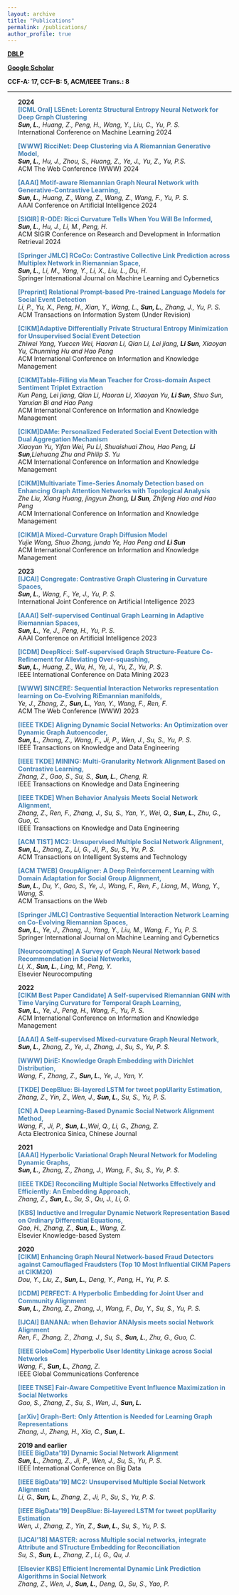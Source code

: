 ```yaml
---
layout: archive
title: "Publications"
permalink: /publications/
author_profile: true
---
```

**[DBLP](https://dblp.org/pid/57/2405-8.html)**

**[Google Scholar](https://scholar.google.com.hk/citations?user=df8FxPAAAAAJ)**

**CCF-A: 17, CCF-B: 5, ACM/IEEE Trans.: 8**

----

<tr>
<td style="text-align: left;border: none;">
        <!--右侧内容-->
        <ul style="list-style-type: none;">
            <li><strong>2024</strong></li>
            <span style="color:rgb(70,130,180); font-weight:bold;"><li><strong>[ICML Oral]</strong>  LSEnet: Lorentz Structural Entropy Neural Network for Deep Graph Clustering</li></span>
            <li><em><strong>Sun, L.</strong>, Huang, Z., Peng, H., Wang, Y., Liu, C., Yu, P. S.</em></li>
            <li>International Conference on Machine Learning 2024</li>
        </ul>
</td>
</tr>
<tr>
    <td style="text-align: left;border: none;">
        <ul style="list-style-type: none;">
            <span style="color:rgb(70,130,180); font-weight:bold;"><li><strong>[WWW]</strong>  RicciNet: Deep Clustering via A Riemannian Generative Model,</li></span>
            <li><em><strong>Sun, L.</strong>, Hu, J., Zhou, S., Huang, Z., Ye, J., Yu, Z., Yu, P.S.</em></li>
            <li>ACM The Web Conference (WWW) 2024</li>
        </ul>
    </td>
</tr>
<tr>
    <td style="text-align: left;border: none;">
        <ul style="list-style-type: none;">
            <span style="color:rgb(70,130,180); font-weight:bold;"><li><strong>[AAAI]</strong>  Motif-aware Riemannian Graph Neural Network with Generative-Contrastive Learning,</li></span>
            <li><em><strong>Sun, L.</strong>, Huang, Z., Wang, Z., Wang, Z., Wang, F., Yu, P. S.</em></li>
            <li>AAAI Conference on Artificial Intelligence 2024</li>
        </ul>
    </td>
</tr>
<tr>
    <td style="text-align: left;border: none;">
        <ul style="list-style-type: none;">
            <span style="color:rgb(70,130,180); font-weight:bold;"><li><strong>[SIGIR]</strong>  R-ODE: Ricci Curvature Tells When You Will Be Informed,</li></span>
            <li><em><strong>Sun, L.</strong>, Hu, J., Li, M., Peng, H.</em></li>
            <li>ACM SIGIR Conference on Research and Development in Information Retrieval 2024</li>
        </ul>
    </td>
</tr>
<tr>
    <td style="text-align: left;border: none;">
        <ul style="list-style-type: none;">
            <span style="color:rgb(70,130,180); font-weight:bold;"><li><strong>[Springer JMLC]</strong>  RCoCo: Contrastive Collective Link Prediction across Multiplex Network in Riemannian Space,</li></span>
            <li><em><strong>Sun, L.</strong>, Li, M., Yang, Y., Li, X., Liu, L., Du, H.</em></li>
            <li>Springer International Journal on Machine Learning and Cybernetics</li>
        </ul>
    </td>
</tr>
<tr>
    <td style="text-align: left;border: none;">
        <ul style="list-style-type: none;">
            <span style="color:rgb(70,130,180); font-weight:bold;"><li><strong>[Preprint]</strong>  Relational Prompt-based Pre-trained Language Models for Social Event Detection</li></span>
            <li><em>Li, P., Yu, X., Peng, H., Xian, Y., Wang, L., <strong>Sun, L.</strong>, Zhang, J., Yu, P. S.</em></li>
            <li>ACM Transactions on Information System (Under Revision)</li>
        </ul>
    </td>
</tr>
<tr>
    <td style="text-align: left;border: none;">
        <ul style="list-style-type: none;">
            <span style="color:rgb(70,130,180); font-weight:bold;"><li><strong>[CIKM]</strong>Adaptive Differentially Private Structural Entropy Minimization for Unsupervised Social Event Detection</li></span>
            <li><em>Zhiwei Yang, Yuecen Wei, Haoran Li, Qian Li, Lei jiang, <strong>Li Sun</strong>, Xiaoyan Yu, Chunming Hu and Hao Peng</em></li>
            <li>ACM International Conference on Information and Knowledge Management</li>
        </ul>
    </td>
</tr>
<tr>
    <td style="text-align: left;border: none;">
        <ul style="list-style-type: none;">
            <span style="color:rgb(70,130,180); font-weight:bold;"><li><strong>[CIKM]</strong>Table-Filling via Mean Teacher for Cross-domain Aspect Sentiment Triplet Extraction</li></span>
            <li><em>Kun Peng, Lei jiang, Qian Li, Haoran Li, Xiaoyan Yu, <strong>Li Sun</strong>, Shuo Sun, Yanxian Bi and Hao Peng</em></li>
            <li>ACM International Conference on Information and Knowledge Management</li>
        </ul>
    </td>
</tr>
<tr>
    <td style="text-align: left;border: none;">
        <ul style="list-style-type: none;">
            <span style="color:rgb(70,130,180); font-weight:bold;"><li><strong>[CIKM]</strong>DAMe: Personalized Federated Social Event Detection with Dual Aggregation Mechanism</li></span>
            <li><em>Xiaoyan Yu, Yifan Wei, Pu Li, Shuaishuai Zhou, Hao Peng, <strong>Li Sun</strong>,Liehuang Zhu and Philip S. Yu</em></li>
            <li>ACM International Conference on Information and Knowledge Management</li>
        </ul>
    </td>
</tr>
<tr>
    <td style="text-align: left;border: none;">
        <ul style="list-style-type: none;">
            <span style="color:rgb(70,130,180); font-weight:bold;"><li><strong>[CIKM]</strong>Multivariate Time-Series Anomaly Detection based on Enhancing Graph Attention Networks with Topological Analysis</li></span>
            <li><em>Zhe Liu, Xiang Huang, jingyun Zhang, <strong>Li Sun</strong>, Zhifeng Hao and Hao Peng</em></li>
            <li>ACM International Conference on Information and Knowledge Management</li>
        </ul>
    </td>
</tr>
<tr>
    <td style="text-align: left;border: none;">
        <ul style="list-style-type: none;">
            <span style="color:rgb(70,130,180); font-weight:bold;"><li><strong>[CIKM]</strong>A Mixed-Curvature Graph Diffusion Model</li></span>
            <li><em>Yujie Wang, Shuo Zhang, junda Ye, Hao Peng and <strong>Li Sun</strong></em></li>
            <li>ACM International Conference on Information and Knowledge Management</li>
        </ul>
    </td>
</tr>
<tr>
    <td style="text-align: left;border: none;">
        <ul style="list-style-type: none;">
            <li><strong>2023</strong></li>
            <span style="color:rgb(70,130,180); font-weight:bold;"><li><strong>[IJCAI]</strong>  Congregate: Contrastive Graph Clustering in Curvature Spaces,</li></span>
            <li><em><strong>Sun, L.</strong>, Wang, F., Ye, J., Yu, P. S.</em></li>
            <li>International Joint Conference on Artificial Intelligence 2023</li>
        </ul>
    </td>
</tr>
<tr>
    <td style="text-align: left;border: none;">
        <ul style="list-style-type: none;">
            <span style="color:rgb(70,130,180); font-weight:bold;"><li><strong>[AAAI]</strong>  Self-supervised Continual Graph Learning in Adaptive Riemannian Spaces,</li></span>
            <li><em><strong>Sun, L.</strong>, Ye, J., Peng, H., Yu, P. S.</em></li>
            <li>AAAI Conference on Artificial Intelligence 2023</li>
        </ul>
    </td>
</tr>
<tr>
    <td style="text-align: left;border: none;">
        <ul style="list-style-type: none;">
            <span style="color:rgb(70,130,180); font-weight:bold;"><li><strong>[ICDM]</strong>  DeepRicci: Self-supervised Graph Structure-Feature Co-Refinement for Alleviating Over-squashing,</li></span>
            <li><em><strong>Sun, L.</strong>, Huang, Z., Wu, H., Ye, J., Yu, Z., Yu, P. S.</em></li>
            <li>IEEE International Conference on Data Mining 2023</li>
        </ul>
    </td>
</tr>
<tr>
    <td style="text-align: left;border: none;">
        <ul style="list-style-type: none;">
            <span style="color:rgb(70,130,180); font-weight:bold;"><li><strong>[WWW]</strong>  SINCERE: Sequential Interaction Networks representation learning on Co-Evolving RiEmannian manifolds,</li></span>
            <li><em>Ye, J., Zhang, Z., <strong>Sun, L.</strong>, Yan, Y., Wang, F., Ren, F.</em></li>
            <li>ACM The Web Conference (WWW) 2023</li>
        </ul>
    </td>
</tr>
<tr>
    <td style="text-align: left;border: none;">
        <ul style="list-style-type: none;">
            <span style="color:rgb(70,130,180); font-weight:bold;"><li><strong>[IEEE TKDE]</strong>  Aligning Dynamic Social Networks: An Optimization over Dynamic Graph Autoencoder,</li></span>
            <li><em><strong>Sun, L.</strong>, Zhang, Z., Wang, F., Ji, P., Wen, J., Su, S., Yu, P. S.</em></li>
            <li>IEEE Transactions on Knowledge and Data Engineering</li>
        </ul>
    </td>
</tr>
<tr>
    <td style="text-align: left;border: none;">
        <ul style="list-style-type: none;">
            <span style="color:rgb(70,130,180); font-weight:bold;"><li><strong>[IEEE TKDE]</strong>  MINING: Multi-Granularity Network Alignment Based on Contrastive Learning,</li></span>
            <li><em>Zhang, Z., Gao, S., Su, S., <strong>Sun, L.</strong>, Cheng, R.</em></li>
            <li>IEEE Transactions on Knowledge and Data Engineering</li>
        </ul>
    </td>
</tr>
<tr>
    <td style="text-align: left;border: none;">
        <ul style="list-style-type: none;">
            <span style="color:rgb(70,130,180); font-weight:bold;"><li><strong>[IEEE TKDE]</strong>  When Behavior Analysis Meets Social Network Alignment,</li></span>
            <li><em>Zhang, Z., Ren, F., Zhang, J., Su, S., Yan, Y., Wei, Q., <strong>Sun, L.</strong>, Zhu, G., Guo, C.</em></li>
            <li>IEEE Transactions on Knowledge and Data Engineering</li>
        </ul>
    </td>
</tr>
<tr>
    <td style="text-align: left;border: none;">
        <ul style="list-style-type: none;">
            <span style="color:rgb(70,130,180); font-weight:bold;"><li><strong>[ACM TIST]</strong>  MC2: Unsupervised Multiple Social Network Alignment,</li></span>
            <li><em><strong>Sun, L.</strong>, Zhang, Z., Li, G., Ji, P., Su, S., Yu, P. S.</em></li>
            <li>ACM Transactions on Intelligent Systems and Technology</li>
        </ul>
    </td>
</tr>
<tr>
    <td style="text-align: left;border: none;">
        <ul style="list-style-type: none;">
            <span style="color:rgb(70,130,180); font-weight:bold;"><li><strong>[ACM TWEB]</strong>  GroupAligner: A Deep Reinforcement Learning with Domain Adaptation for Social Group Alignment,</li></span>
            <li><em><strong>Sun, L.</strong>, Du, Y., Gao, S., Ye, J., Wang, F., Ren, F., Liang, M., Wang, Y., Wang, S.</em></li>
            <li>ACM Transactions on the Web</li>
        </ul>
    </td>
</tr>
<tr>
    <td style="text-align: left;border: none;">
        <ul style="list-style-type: none;">
            <span style="color:rgb(70,130,180); font-weight:bold;"><li><strong>[Springer JMLC]</strong>  Contrastive Sequential Interaction Network Learning on Co-Evolving Riemannian Spaces,</li></span>
            <li><em><strong>Sun, L.</strong>, Ye, J., Zhang, J., Yang, Y., Liu, M., Wang, F., Yu, P. S.</em></li>
            <li>Springer International Journal on Machine Learning and Cybernetics</li>
        </ul>
    </td>
</tr>
<tr>
    <td style="text-align: left;border: none;">
        <ul style="list-style-type: none;">
            <span style="color:rgb(70,130,180); font-weight:bold;"><li><strong>[Neurocomputing]</strong>  A Survey of Graph Neural Network based Recommendation in Social Networks,</li></span>
            <li><em>Li, X., <strong>Sun, L.</strong>, Ling, M., Peng, Y.</em></li>
            <li>Elsevier Neurocomputing</li>
        </ul>
    </td>
</tr>
<tr>
    <td style="text-align: left;border: none;">
        <ul style="list-style-type: none;">
            <li><strong>2022</strong></li>
            <span style="color:rgb(70,130,180); font-weight:bold;"><li><strong>[CIKM Best Paper Candidate]</strong>  A Self-supervised Riemannian GNN with Time Varying Curvature for Temporal Graph Learning,</li></span>
            <li><em><strong>Sun, L.</strong>, Ye, J., Peng, H., Wang, F., Yu, P. S.</em></li>
            <li>ACM International Conference on Information and Knowledge Management</li>
        </ul>
    </td>
</tr>
<tr>
    <td style="text-align: left;border: none;">
        <ul style="list-style-type: none;">
            <span style="color:rgb(70,130,180); font-weight:bold;"><li><strong>[AAAI]</strong>  A Self-supervised Mixed-curvature Graph Neural Network,</li></span>
            <li><em><strong>Sun, L.</strong>, Zhang, Z., Ye, J., Zhang, J., Su, S., Yu, P. S.</em></li>
        </ul>
    </td>
</tr>
<tr>
    <td style="text-align: left;border: none;">
        <ul style="list-style-type: none;">
            <span style="color:rgb(70,130,180); font-weight:bold;"><li><strong>[WWW]</strong>  DiriE: Knowledge Graph Embedding with Dirichlet Distribution,</li></span>
            <li><em>Wang, F., Zhang, Z., <strong>Sun, L.</strong>, Ye, J., Yan, Y.</em></li>
        </ul>
    </td>
</tr>
<tr>
    <td style="text-align: left;border: none;">
        <ul style="list-style-type: none;">
            <span style="color:rgb(70,130,180); font-weight:bold;"><li><strong>[TKDE]</strong>  DeepBlue: Bi-layered LSTM for tweet popUlarity Estimation,</li></span>
            <li><em>Zhang, Z., Yin, Z., Wen, J., <strong>Sun, L.</strong>, Su, S., Yu, P. S.</em></li>
        </ul>
    </td>
</tr>
<tr>
    <td style="text-align: left;border: none;">
        <ul style="list-style-type: none;">
            <span style="color:rgb(70,130,180); font-weight:bold;"><li><strong>[CN]</strong>  A Deep Learning-Based Dynamic Social Network Alignment Method,</li></span>
            <li><em>Wang, F., Ji, P., <strong>Sun, L.</strong>,Wei, Q., Li, G., Zhang, Z.</em></li>
            <li>Acta Electronica Sinica, Chinese Journal</li>
        </ul>
    </td>
</tr>
<tr>
    <td style="text-align: left;border: none;">
        <ul style="list-style-type: none;">
            <li><strong>2021</strong></li>
            <span style="color:rgb(70,130,180); font-weight:bold;"><li><strong>[AAAI]</strong> Hyperbolic Variational Graph Neural Network for Modeling Dynamic Graphs,</li></span>
            <li><em><strong>Sun, L.</strong>, Zhang, Z., Zhang, J., Wang, F., Su, S., Yu, P. S.</em></li>
        </ul>
    </td>
</tr>
<tr>
    <td style="text-align: left;border: none;">
        <ul style="list-style-type: none;">
            <span style="color:rgb(70,130,180); font-weight:bold;"><li><strong>[IEEE TKDE]</strong> Reconciling Multiple Social Networks Effectively and Efficiently: An Embedding Approach,</li></span>
            <li><em>Zhang, Z., <strong>Sun, L.</strong>, Su, S., Qu, J., Li, G.</em></li>
        </ul>
    </td>
</tr>
<tr>
    <td style="text-align: left;border: none;">
        <ul style="list-style-type: none;">
            <span style="color:rgb(70,130,180); font-weight:bold;"><li><strong>[KBS]</strong> Inductive and Irregular Dynamic Network Representation Based on Ordinary Differential Equations,</li></span>
            <li><em>Gao, H., Zhang, Z., <strong>Sun, L.</strong>, Wang, Z.</em></li>
            <li>Elsevier Knowledge-based System</li>
        </ul>
    </td>
</tr>
<tr>
    <td style="text-align: left;border: none;">
        <ul style="list-style-type: none;">
            <li><strong>2020</strong></li>
            <span style="color:rgb(70,130,180); font-weight:bold;"><li><strong>[CIKM]</strong> Enhancing Graph Neural Network-based Fraud Detectors against Camouflaged Fraudsters (Top 10 Most Influential CIKM Papers at CIKM20)</li></span>
            <li><em>Dou, Y., Liu, Z., <strong>Sun, L.</strong>, Deng, Y., Peng, H., Yu, P. S.</em></li>
        </ul>
    </td>
</tr>
<tr>
    <td style="text-align: left;border: none;">
        <ul style="list-style-type: none;">
            <span style="color:rgb(70,130,180); font-weight:bold;"><li><strong>[ICDM]</strong> PERFECT: A Hyperbolic Embedding for Joint User and Community Alignment</li></span>
            <li><em><strong>Sun, L.</strong>, Zhang, Z., Zhang, J., Wang, F., Du, Y., Su, S., Yu, P. S.</em></li>
        </ul>
    </td>
</tr>
<tr>
    <td style="text-align: left;border: none;">
        <ul style="list-style-type: none;">
            <span style="color:rgb(70,130,180); font-weight:bold;"><li><strong>[IJCAI]</strong> BANANA: when Behavior ANAlysis meets social Network Alignment</li></span>
            <li><em>Ren, F., Zhang, Z., Zhang, J., Su, S., <strong>Sun, L.</strong>, Zhu, G., Guo, C.</em></li>
        </ul>
    </td>
</tr>
<tr>
    <td style="text-align: left;border: none;">
        <ul style="list-style-type: none;">
            <span style="color:rgb(70,130,180); font-weight:bold;"><li><strong>[IEEE GlobeCom]</strong> Hyperbolic User Identity Linkage across Social Networks</li></span>
            <li><em>Wang, F., <strong>Sun, L.</strong>, Zhang, Z.</em></li>
            <li>IEEE Global Communications Conference</li>
        </ul>
    </td>
</tr>
<tr>
    <td style="text-align: left;border: none;">
        <ul style="list-style-type: none;">
            <span style="color:rgb(70,130,180); font-weight:bold;"><li><strong>[IEEE TNSE]</strong> Fair-Aware Competitive Event Influence Maximization in Social Networks</li></span>
            <li><em>Gao, S., Zhang, Z., Su, S., Wen, J., <strong>Sun, L.</strong></em></li>
        </ul>
    </td>
</tr>
<tr>
    <td style="text-align: left;border: none;">
        <ul style="list-style-type: none;">
            <span style="color:rgb(70,130,180); font-weight:bold;"><li><strong>[arXiv]</strong> Graph-Bert: Only Attention is Needed for Learning Graph Representations</li></span>
            <li><em>Zhang, J., Zheng, H., Xia, C., <strong>Sun, L.</strong></em></li>
        </ul>
    </td>
</tr>
<tr>
    <td style="text-align: left;border: none;">
        <ul style="list-style-type: none;">
            <li><strong>2019 and earlier</strong></li>
            <span style="color:rgb(70,130,180); font-weight:bold;"><li><strong>[IEEE BigData’19]</strong> Dynamic Social Network Alignment</li></span>
            <li><em><strong>Sun, L.</strong>, Zhang, Z., Ji, P., Wen, J., Su, S., Yu, P. S.</em></li>
            <li>IEEE International Conference on Big Data</li>
        </ul>
    </td>
</tr>
<tr>
    <td style="text-align: left;border: none;">
        <ul style="list-style-type: none;">
            <span style="color:rgb(70,130,180); font-weight:bold;"><li><strong>[IEEE BigData’19]</strong> MC2: Unsupervised Multiple Social Network Alignment</li></span>
            <li><em>Li, G., <strong>Sun, L.</strong>, Zhang, Z., Ji, P., Su, S., Yu, P. S.</em></li>
        </ul>
    </td>
</tr>
<tr>
    <td style="text-align: left;border: none;">
        <ul style="list-style-type: none;">
            <span style="color:rgb(70,130,180); font-weight:bold;"><li><strong>[IEEE BigData’19]</strong> DeepBlue: Bi-layered LSTM for tweet popUlarity Estimation</li></span>
            <li><em>Wen, J., Zhang, Z., Yin, Z., <strong>Sun, L.</strong>, Su, S., Yu, P. S.</em></li>
        </ul>
    </td>
</tr>
<tr>
    <td style="text-align: left;border: none;">
        <ul style="list-style-type: none;">
            <span style="color:rgb(70,130,180); font-weight:bold;"><li><strong>[IJCAI’18]</strong> MASTER: across Multiple social networks, integrate Attribute and STructure Embedding for Reconciliation</li></span>
            <li><em>Su, S., <strong>Sun, L.</strong>, Zhang, Z., Li, G., Qu, J.</em></li>
        </ul>
    </td>
</tr>
<tr>
    <td style="text-align: left;border: none;">
        <ul style="list-style-type: none;">
            <span style="color:rgb(70,130,180); font-weight:bold;"><li><strong>[Elsevier KBS]</strong> Efficient Incremental Dynamic Link Prediction Algorithms in Social Network</li></span>
            <li><em>Zhang, Z., Wen, J., <strong>Sun, L.</strong>, Deng, Q., Su, S., Yao, P.</em></li>
        </ul>
    </td>
</tr>
</html>




